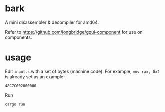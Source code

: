 # bark
A mini disassembler & decompiler for amd64.

Refer to https://github.com/longbridge/gpui-component for use on components.

# usage
Edit `input.s` with a set of bytes (machine code).
For example, `mov rax, 0x2` is already set as an example:
```
48C7C002000000
```

Run
```
cargo run
```
